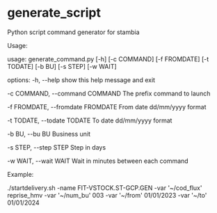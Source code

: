 # generate_script
Python script command generator for stambia

Usage:

usage: generate_command.py [-h] [-c COMMAND] [-f FROMDATE] [-t TODATE] [-b BU] [-s STEP] [-w WAIT]

options:
  -h, --help            show this help message and exit

  -c COMMAND, --command COMMAND The prefix command to launch

  -f FROMDATE, --fromdate FROMDATE From date dd/mm/yyyy format

  -t TODATE, --todate TODATE To date dd/mm/yyyy format

  -b BU, --bu BU        Business unit

  -s STEP, --step STEP  Step in days

  -w WAIT, --wait WAIT  Wait in minutes between each command

Example:

./startdelivery.sh -name FIT-VSTOCK.ST-GCP.GEN -var '~/cod_flux' reprise_hmv -var '~/num_bu' 003 -var '~/from' 01/01/2023 -var '~/to' 01/01/2024

